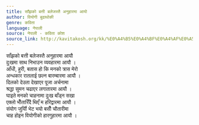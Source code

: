 ```yaml
---
title: साँझको बत्ती बलेजस्तै अनुहारमा आयो
author: वियोगी बुढाथोकी
genre: कविता
language: नेपाली
source: नेपाली - कविता कोश
source_link: http://kavitakosh.org/kk/%E0%A4%B5%E0%A4%BF%E0%A4%AF%E0%A5%8B%E0%A4%97%E0%A5%80_%E0%A4%AC%E0%A5%81%E0%A4%A2%E0%A4%BE%E0%A4%A5%E0%A5%8B%E0%A4%95%E0%A5%80
---
```


साँझको बत्ती बलेजस्तै अनुहारमा आयौ  
दुःखमा साथ निभाउन व्यवहारमा आयौ ।  
आँधी, हुरी, बतास हो कि मनको त्रास मेरो  
अन्धकार रातलाई छल्न बारम्बारमा आयौ ।  
दिलको देउता देखाएर पूजा अर्चनामा  
श्रद्धा सुमन चढाएर लगातारमा आयौ ।  
घाइते मनको चाहनामा दुःख बाँड्न सखा  
एक्लो भौँतारिँदै थिएँ म हरिद्वारमा आयौ ।  
संयोग जुर्योि भेट भयो बसौँ चौतारीमा  
चाह होइन वियोगीको हारगुहारमा आयौ ।

